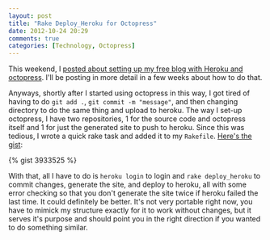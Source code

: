 ```yaml
---
layout: post
title: "Rake Deploy_Heroku for Octopress"
date: 2012-10-24 20:29
comments: true
categories: [Technology, Octopress]
---
```


This weekend, I [posted about setting up my free blog with Heroku and octopress]({{root_url}}blog/2012/10/21/new-blog-dot-dot-dot-again). I'll be posting in more detail in a few weeks about how to do that.

Anyways, shortly after I started using octopress in this way, I got tired of having to do `git add .`, `git commit -m "message"`, and then changing directory to do the same thing and upload to heroku. The way I set-up octopress, I have two repositories, 1 for the source code and octopress itself and 1 for just the generated site to push to heroku. Since this was tedious, I wrote a quick rake task and added it to my `Rakefile`. [Here's the gist](https://gist.github.com/3933525):

{% gist 3933525 %}

With that, all I have to do is `heroku login` to login and `rake deploy_heroku` to commit changes, generate the site, and deploy to heroku, all with some error checking so that you don't generate the site twice if heroku failed the last time. It could definitely be better. It's not very portable right now, you have to mimick my structure exactly for it to work without changes, but it serves it's purpose and should point you in the right direction if you wanted to do something similar.